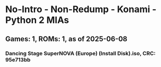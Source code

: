 # No-Intro - Non-Redump - Konami - Python 2 MIAs
## Games: 1, ROMs: 1, as of 2025-06-08

### Dancing Stage SuperNOVA (Europe) (Install Disk).iso, CRC: 95e713bb

